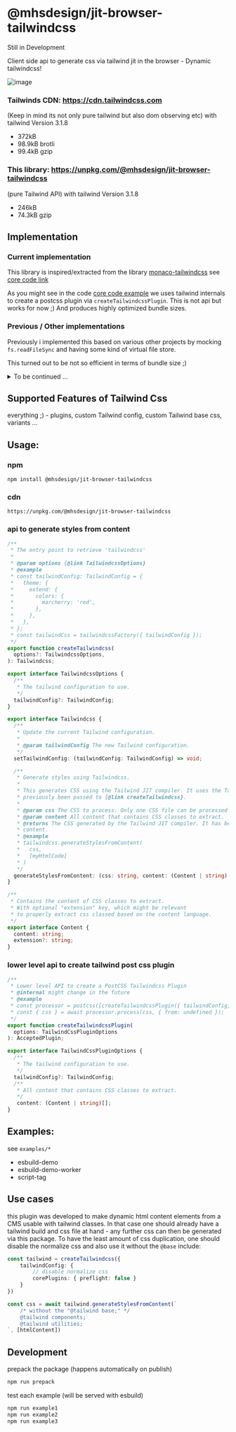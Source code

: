 # @mhsdesign/jit-browser-tailwindcss
Still in Development

Client side api to generate css via tailwind jit in the browser - Dynamic tailwindcss!

![image](https://user-images.githubusercontent.com/85400359/157231070-2de5d2ad-c852-40db-92dd-09d7171990bb.png)

### Tailwinds CDN: https://cdn.tailwindcss.com
(Keep in mind its not only pure tailwind but also dom observing etc)
with tailwind Version 3.1.8
- 372kB
- 98.9kB brotli
- 99.4kB gzip

### This library: https://unpkg.com/@mhsdesign/jit-browser-tailwindcss
(pure Tailwind API)
with tailwind Version 3.1.8
- 246kB
- 74.3kB gzip

## Implementation

### Current  implementation

This library is inspired/extracted from the library [monaco-tailwindcss](https://github.com/remcohaszing/monaco-tailwindcss)
see [core code link](https://github.com/remcohaszing/monaco-tailwindcss/blob/main/src/tailwindcss.worker.ts#L176)

As you might see in the code [core code example](https://github.com/mhsdesign/jit-browser-tailwindcss/blob/d3b726e7122ff1d296ae50db17030a1962be36c8/src/index.ts#L17-L34) we uses tailwind internals to create a postcss plugin via `createTailwindcssPlugin`. This is not api but works for now ;) And produces highly optimized bundle sizes.

### Previous / Other implementations

Previously i implemented this based on various other projects by mocking `fs.readFileSync` and having some kind of virtual file store.

This turned out to be not so efficient in terms of bundle size ;)

<details>
<summary>To be continued ...</summary>

Also mocking `fs.readFileSync` had to be done in some postcss source files and this required the whole postcss package to be prebundled. If the developer wants to use post css too it would result postcss being in the bundle twice.

See packages which are implemented like this:

- [@mhsdesign/jit-browser-tailwindcss:@legacy](https://github.com/mhsdesign/jit-browser-tailwindcss/tree/legacy) 501kB (resource) - [core code link](https://github.com/mhsdesign/jit-browser-tailwindcss/blob/3604924a3d2245b64ee359edc5f19b7106943a2a/src/jitBrowserTailwindcss.js#L23-L27)

- [beyondcode/tailwindcss-jit-cdn](https://github.com/beyondcode/tailwindcss-jit-cdn) 778kB (resource) - [core code link](https://github.com/beyondcode/tailwindcss-jit-cdn/blob/main/src/observer.js#L40-L52)

- [tailwindlabs/play.tailwindcss.com](https://github.com/tailwindlabs/play.tailwindcss.com/) - [core code link](https://github.com/tailwindlabs/play.tailwindcss.com/blob/01c39f107a7c514b4a84ec1385926748ae5a0ef0/src/workers/processCss.js#L238-L249)

The advantage here being that it uses the official API and doesnt rely much on internals.

</details>

## Supported Features of Tailwind Css
everything ;) - plugins, custom Tailwind config, custom Tailwind base css, variants ...

## Usage:

### npm

```shell
npm install @mhsdesign/jit-browser-tailwindcss
```

### cdn

```
https://unpkg.com/@mhsdesign/jit-browser-tailwindcss
```

### api to generate styles from content

```ts
/**
 * The entry point to retrieve 'tailwindcss'
 *
 * @param options {@link TailwindcssOptions}
 * @example
 * const tailwindConfig: TailwindConfig = {
 *   theme: {
 *     extend: {
 *       colors: {
 *         marcherry: 'red',
 *       },
 *     },
 *   },
 * };
 * const tailwindCss = tailwindcssFactory({ tailwindConfig });
 */
export function createTailwindcss(
  options?: TailwindcssOptions,
): Tailwindcss;

export interface TailwindcssOptions {
  /**
   * The tailwind configuration to use.
   */
  tailwindConfig?: TailwindConfig;
}

export interface Tailwindcss {
  /**
   * Update the current Tailwind configuration.
   *
   * @param tailwindConfig The new Tailwind configuration.
   */
  setTailwindConfig: (tailwindConfig: TailwindConfig) => void;

  /**
   * Generate styles using Tailwindcss.
   *
   * This generates CSS using the Tailwind JIT compiler. It uses the Tailwind configuration that has
   * previously been passed to {@link createTailwindcss}.
   *
   * @param css The CSS to process. Only one CSS file can be processed at a time.
   * @param content All content that contains CSS classes to extract.
   * @returns The CSS generated by the Tailwind JIT compiler. It has been optimized for the given
   * content.
   * @example
   * tailwindcss.generateStylesFromContent(
   *   css,
   *   [myHtmlCode]
   * )
   */
  generateStylesFromContent: (css: string, content: (Content | string)[]) => Promise<string>;
}

/**
 * Contains the content of CSS classes to extract.
 * With optional "extension" key, which might be relevant
 * to properly extract css classed based on the content language.
 */
export interface Content {
  content: string;
  extension?: string;
}
```

### lower level api to create tailwind post css plugin

```ts
/**
 * Lower level API to create a PostCSS Tailwindcss Plugin
 * @internal might change in the future
 * @example
 * const processor = postcss([createTailwindcssPlugin({ tailwindConfig, content })]);
 * const { css } = await processor.process(css, { from: undefined });
 */
export function createTailwindcssPlugin(
  options: TailwindCssPluginOptions
): AcceptedPlugin;

export interface TailwindCssPluginOptions {
  /**
   * The tailwind configuration to use.
   */
  tailwindConfig?: TailwindConfig;
  /**
   * All content that contains CSS classes to extract.
   */
   content: (Content | string)[];
}
```

## Examples:

see `examples/*`
- esbuild-demo
- esbuild-demo-worker
- script-tag


## Use cases
this plugin was developed to make dynamic html content elements from a CMS usable with tailwind classes. In that case one should already have a tailwind build and css file at hand - any further css can then be generated via this package. To have the least amount of css duplication, one should disable the normalize css and also use it without the `@base` include:

```ts
const tailwind = createTailwindcss({
    tailwindConfig: {
        // disable normalize css
        corePlugins: { preflight: false }
    }
})

const css = await tailwind.generateStylesFromContent(`
    /* without the "@tailwind base;" */
    @tailwind components;
    @tailwind utilities;
`, [htmlContent])
```

## Development

prepack the package (happens automatically on publish)
```sh
npm run prepack
```

test each example (will be served with esbuild)

```sh
npm run example1
npm run example2
npm run example3
```
